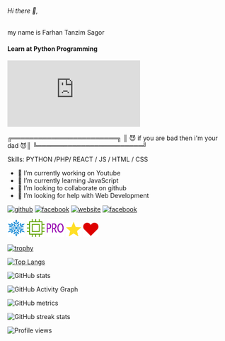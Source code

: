 ###### Hi there 👋, 
my name is Farhan Tanzim Sagor 
#### Learn at Python Programming
![Learn at Python Programming](https://mbasic.facebook.com/photo.php?fbid=727348555381892&id=100043202624731&set=a.159794135470673&source=44&refid=17)

╔════════════════════════╗
║ 😈 if you are bad then i'm your dad 😈║ ╚════════════════════════╝

Skills: PYTHON /PHP/ REACT / JS / HTML / CSS

- 🔭 I’m currently working on Youtube 
- 🌱 I’m currently learning JavaScript 
- 👯 I’m looking to collaborate on github 
- 🤔 I’m looking for help with Web Development 


[<img src='https://cdn.jsdelivr.net/npm/simple-icons@3.0.1/icons/github.svg' alt='github' height='40'>](https://github.com/Sagor-BCZ)  [<img src='https://cdn.jsdelivr.net/npm/simple-icons@3.0.1/icons/facebook.svg' alt='facebook' height='40'>](https://www.facebook.com/sagor.official.0)  [<img src='https://cdn.jsdelivr.net/npm/simple-icons@3.0.1/icons/icloud.svg' alt='website' height='40'>](bdnews32.com)  [<img src='https://cdn.jsdelivr.net/npm/simple-icons@3.0.1/icons/facebook.svg' alt='facebook' height='40'>](https://www.facebook.com/its.sagor.900)  

<a href='https://archiveprogram.github.com/'><img src='https://raw.githubusercontent.com/acervenky/animated-github-badges/master/assets/acbadge.gif' width='40' height='40'></a> <a href='https://docs.github.com/en/developers'><img src='https://raw.githubusercontent.com/acervenky/animated-github-badges/master/assets/devbadge.gif' width='40' height='40'></a> <a href='https://github.com/pricing'><img src='https://raw.githubusercontent.com/acervenky/animated-github-badges/master/assets/pro.gif' width='40' height='40'></a> <a href='https://stars.github.com/'><img src='https://raw.githubusercontent.com/acervenky/animated-github-badges/master/assets/starbadge.gif' width='35' height='35'></a> <a href='https://docs.github.com/en/github/supporting-the-open-source-community-with-github-sponsors'><img src='https://raw.githubusercontent.com/acervenky/animated-github-badges/master/assets/sponsorbadge.gif' width='35' height='35'></a> 

[![trophy](https://github-profile-trophy.vercel.app/?username=Sagor-BCZ)](https://github.com/ryo-ma/github-profile-trophy)

[![Top Langs](https://github-readme-stats.vercel.app/api/top-langs/?username=Sagor-BCZ)](https://github.com/anuraghazra/github-readme-stats)

![GitHub stats](https://github-readme-stats.vercel.app/api?username=Sagor-BCZ&show_icons=true)  

![GitHub Activity Graph](https://activity-graph.herokuapp.com/graph?username=Sagor-BCZ)  

![GitHub metrics](https://metrics.lecoq.io/Sagor-BCZ)  

![GitHub streak stats](https://github-readme-streak-stats.herokuapp.com/?user=Sagor-BCZ)  

![Profile views](https://gpvc.arturio.dev/Sagor-BCZ)
